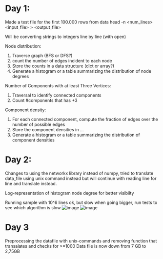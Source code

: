 # Day 1:

Made a test file for the first 100.000 rows from data
head -n <num_lines> <input_file> > <output_file>

Will be converting strings to integers line by line (with open)

Node distribution:
1. Traverse graph (BFS or DFS?)
2. count the number of edges incident to each node
3. Store the counts in a data structure (dict or array?)
4. Generate a histogram or a table summarizing the distribution of node degrees

Number of Components with at least Three Vertices:
1. Traversal to identify connected components
2. Count #components that has +3 

Component density:
1. For each connected component, compute the fraction of edges over the number of possible edges
2. Store the component densities in ...
3. Generate a histogram or a table summarizing the distribution of component densities


# Day 2:
Changes to using the networkx library instead of numpy, tried to translate data_file using unix command instead but will
continue with reading line for line and translate instead. 

Log-representation of histogram node degree for better visibilty

Running sample with 10^6 lines ok, but slow when going bigger, run tests to see which algorithm is slow
![image](https://github.com/supergurkan/Project_DA3018/assets/133381081/c1d4a6aa-f4aa-4376-a441-ff90bc5615a5)
![image](https://github.com/supergurkan/Project_DA3018/assets/133381081/b956738f-7c24-4f43-b55f-f903ef363627)


# Day 3 
Preprocessing the datafile with unix-commands and removing function that transalates and checks for >=1000
Data file is now down from 7 GB to 2,75GB


